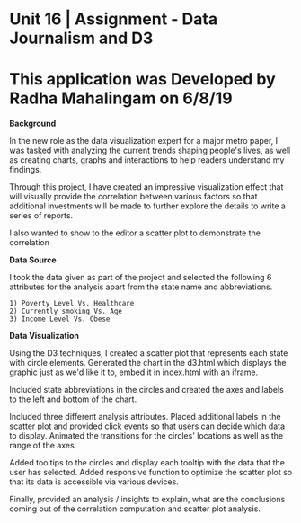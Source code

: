 # Unit 16 | Assignment - Data Journalism and D3

# This application was Developed by Radha Mahalingam on 6/8/19

**Background**

In the new role as the data visualization expert for a major metro paper, I was tasked with analyzing the current trends shaping people's lives, as well as creating charts, graphs and interactions to help readers understand my findings.

Through this project, I have created an impressive visualization effect that will visually provide the 
correlation between various factors so that additional investments will be made to further explore the
details to write a series of reports.

I also wanted to show to the editor a scatter plot to demonstrate the correlation

**Data Source**

I took the data given as part of the project and selected the following 6 attributes for the analysis 
apart from the state name and abbreviations.

    1) Poverty Level Vs. Healthcare
    2) Currently smoking Vs. Age
    3) Income Level Vs. Obese

**Data Visualization**

Using the D3 techniques, I created a scatter plot that represents each state with circle elements. Generated the chart in the d3.html which displays the graphic just as we'd like it to, embed it in index.html with an iframe.

Included state abbreviations in the circles and created the axes and labels to the left and bottom of the chart.

Included three different analysis attributes. Placed additional labels in the scatter plot and provided click events so that users can decide which data to display. Animated the transitions for the circles' locations as well as the range of the axes.

Added tooltips to the circles and display each tooltip with the data that the user has selected. Added responsive function to optimize the scatter plot so that its data is accessible via various devices.

Finally, provided an analysis / insights to explain, what are the conclusions coming out of the correlation
computation and scatter plot analysis.
